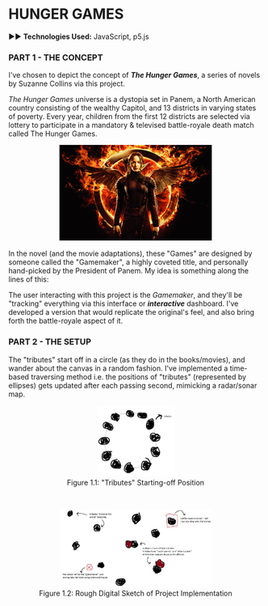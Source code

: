 # HUNGER GAMES
▶️▶️ **Technologies Used:** JavaScript, p5.js

### PART 1 - THE CONCEPT
I've chosen to depict the concept of ***The Hunger Games***, a series of novels by Suzanne Collins via this project.

*The Hunger Games* universe is a dystopia set in Panem, a North American country consisting of the wealthy Capitol, and 13 districts in varying states of poverty. Every year, children from the first 12 districts are selected via lottery to participate in a mandatory & televised battle-royale death match called The Hunger Games.

<p align= "center">
<img src= "./HungerGames_Poster.jpg" width=60%> </p>

In the novel (and the movie adaptations), these "Games" are designed by someone called the "Gamemaker", a highly coveted title, and personally hand-picked by the President of Panem. My idea is something along the lines of this:

The user interacting with this project is the *Gamemaker*, and they'll be "tracking" everything via this interface or ***interactive*** dashboard. I've developed a version that would replicate the original's feel, and also bring forth the battle-royale aspect of it.

### PART 2 - THE SETUP
The "tributes" start off in a circle (as they do in the books/movies), and wander about the canvas in a random fashion. I've implemented a time-based traversing method i.e. the positions of "tributes" (represented by ellipses) gets updated after each passing second, mimicking a radar/sonar map.

<p align= "center">
<img src= "./InitialSketch_Tributes.jpg" width=30%>
<br>
Figure 1.1: "Tributes" Starting-off Position </p>
<br>
<p align= "center">
<img src= "./InitialSketch_Logic.jpg" width=60%>
<br>
Figure 1.2: Rough Digital Sketch of Project Implementation </p>